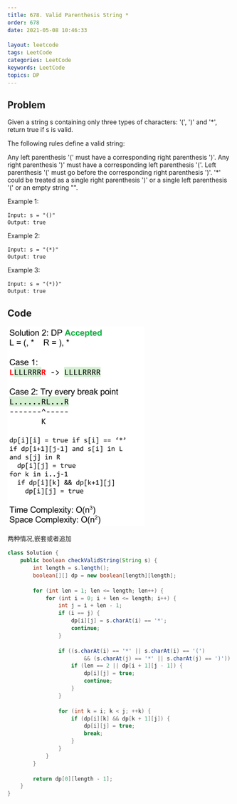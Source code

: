 ```yaml
---
title: 678. Valid Parenthesis String *
order: 678
date: 2021-05-08 10:46:33

layout: leetcode
tags: LeetCode
categories: LeetCode
keywords: LeetCode
topics: DP
---
```


## Problem

Given a string s containing only three types of characters: '(', ')' and '*', return true if s is valid.

The following rules define a valid string:

Any left parenthesis '(' must have a corresponding right parenthesis ')'.
Any right parenthesis ')' must have a corresponding left parenthesis '('.
Left parenthesis '(' must go before the corresponding right parenthesis ')'.
'*' could be treated as a single right parenthesis ')' or a single left parenthesis '(' or an empty string "".


Example 1:
```
Input: s = "()"
Output: true
```
Example 2:
```
Input: s = "(*)"
Output: true
```
Example 3:
```
Input: s = "(*))"
Output: true
```
## Code

![image tooltip here](./assets/678-1.png)

两种情况,嵌套或者追加

```java
class Solution {
    public boolean checkValidString(String s) {
        int length = s.length();
        boolean[][] dp = new boolean[length][length];

        for (int len = 1; len <= length; len++) {
            for (int i = 0; i + len <= length; i++) {
                int j = i + len - 1;
                if (i == j) {
                    dp[i][j] = s.charAt(i) == '*';
                    continue;
                }

                if ((s.charAt(i) == '*' || s.charAt(i) == '(')
                        && (s.charAt(j) == '*' || s.charAt(j) == ')')) {
                    if (len == 2 || dp[i + 1][j - 1]) {
                        dp[i][j] = true;
                        continue;
                    }
                }

                for (int k = i; k < j; ++k) {
                    if (dp[i][k] && dp[k + 1][j]) {
                        dp[i][j] = true;
                        break;
                    }
                }
            }
        }

        return dp[0][length - 1];
    }
}
```

